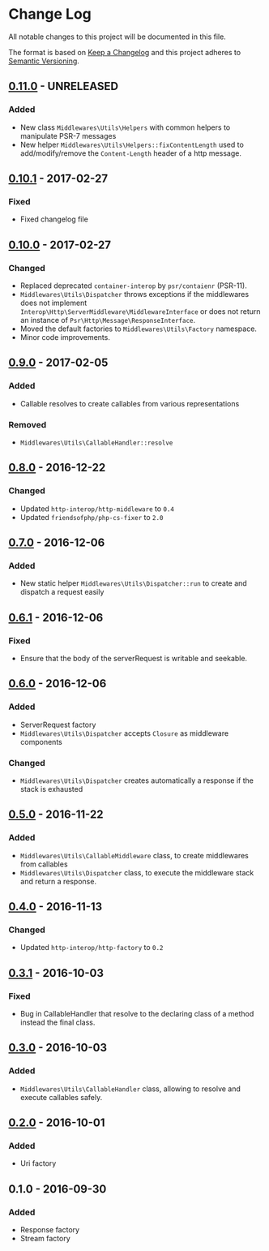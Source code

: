 # Change Log

All notable changes to this project will be documented in this file.

The format is based on [Keep a Changelog](http://keepachangelog.com/) 
and this project adheres to [Semantic Versioning](http://semver.org/).

## [0.11.0] - UNRELEASED

### Added

* New class `Middlewares\Utils\Helpers` with common helpers to manipulate PSR-7 messages
* New helper `Middlewares\Utils\Helpers::fixContentLength` used to add/modify/remove the `Content-Length` header of a http message.

## [0.10.1] - 2017-02-27

### Fixed

* Fixed changelog file

## [0.10.0] - 2017-02-27

### Changed

* Replaced deprecated `container-interop` by `psr/contaienr` (PSR-11).
* `Middlewares\Utils\Dispatcher` throws exceptions if the middlewares does not implement `Interop\Http\ServerMiddleware\MiddlewareInterface` or does not return an instance of `Psr\Http\Message\ResponseInterface`.
* Moved the default factories to `Middlewares\Utils\Factory` namespace.
* Minor code improvements.

## [0.9.0] - 2017-02-05

### Added

* Callable resolves to create callables from various representations

### Removed

* `Middlewares\Utils\CallableHandler::resolve`

## [0.8.0] - 2016-12-22

### Changed

* Updated `http-interop/http-middleware` to `0.4`
* Updated `friendsofphp/php-cs-fixer` to `2.0`

## [0.7.0] - 2016-12-06

### Added

* New static helper `Middlewares\Utils\Dispatcher::run` to create and dispatch a request easily

## [0.6.1] - 2016-12-06

### Fixed

* Ensure that the body of the serverRequest is writable and seekable. 

## [0.6.0] - 2016-12-06

### Added

* ServerRequest factory
* `Middlewares\Utils\Dispatcher` accepts `Closure` as middleware components

### Changed

* `Middlewares\Utils\Dispatcher` creates automatically a response if the stack is exhausted

## [0.5.0] - 2016-11-22

### Added

* `Middlewares\Utils\CallableMiddleware` class, to create middlewares from callables
* `Middlewares\Utils\Dispatcher` class, to execute the middleware stack and return a response.

## [0.4.0] - 2016-11-13

### Changed

* Updated `http-interop/http-factory` to `0.2`

## [0.3.1] - 2016-10-03

### Fixed

* Bug in CallableHandler that resolve to the declaring class of a method instead the final class.

## [0.3.0] - 2016-10-03

### Added

* `Middlewares\Utils\CallableHandler` class, allowing to resolve and execute callables safely.

## [0.2.0] - 2016-10-01

### Added

* Uri factory

## 0.1.0 - 2016-09-30

### Added

* Response factory
* Stream factory

[0.11.0]: https://github.com/middlewares/utils/compare/v0.10.0...master
[0.10.1]: https://github.com/middlewares/utils/compare/v0.10.0...v0.10.1
[0.10.0]: https://github.com/middlewares/utils/compare/v0.9.0...v0.10.0
[0.9.0]: https://github.com/middlewares/utils/compare/v0.8.0...v0.9.0
[0.8.0]: https://github.com/middlewares/utils/compare/v0.7.0...v0.8.0
[0.7.0]: https://github.com/middlewares/utils/compare/v0.6.1...v0.7.0
[0.6.1]: https://github.com/middlewares/utils/compare/v0.6.0...v0.6.1
[0.6.0]: https://github.com/middlewares/utils/compare/v0.5.0...v0.6.0
[0.5.0]: https://github.com/middlewares/utils/compare/v0.4.0...v0.5.0
[0.4.0]: https://github.com/middlewares/utils/compare/v0.3.1...v0.4.0
[0.3.1]: https://github.com/middlewares/utils/compare/v0.3.0...v0.3.1
[0.3.0]: https://github.com/middlewares/utils/compare/v0.2.0...v0.3.0
[0.2.0]: https://github.com/middlewares/utils/compare/v0.1.0...v0.2.0
